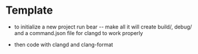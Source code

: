 # Template
- to initialize a new project run bear -- make all
it will create build/, debug/ and a command.json file for clangd to work properly

- then code with clangd and clang-format
